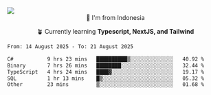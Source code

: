 
<img align = "center" src="https://readme-typing-svg.herokuapp.com?font=Fira+Code&size=25&pause=1000&color=00F713&center=true&vCenter=true&random=false&width=850&height=70&lines=Hi+There+%F0%9F%91%8B%2C+Im+Julian+Caesar;"/>
<br>

<div align = "center">
  📌 I'm from Indonesia
  
  🪴 Currently learning **Typescript, NextJS, and Tailwind**
</div>

<!--START_SECTION:waka-->

```txt
From: 14 August 2025 - To: 21 August 2025

C#           9 hrs 23 mins   ██████████▒░░░░░░░░░░░░░░   40.92 %
Binary       7 hrs 26 mins   ████████░░░░░░░░░░░░░░░░░   32.44 %
TypeScript   4 hrs 24 mins   ████▓░░░░░░░░░░░░░░░░░░░░   19.17 %
SQL          1 hr 13 mins    █▒░░░░░░░░░░░░░░░░░░░░░░░   05.32 %
Other        23 mins         ▒░░░░░░░░░░░░░░░░░░░░░░░░   01.68 %
```

<!--END_SECTION:waka-->
